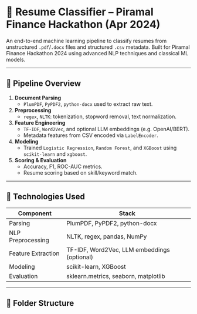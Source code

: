 # 🧠 Resume Classifier – Piramal Finance Hackathon (Apr 2024)

An end-to-end machine learning pipeline to classify resumes from unstructured `.pdf`/`.docx` files and structured `.csv` metadata. Built for Piramal Finance Hackathon 2024 using advanced NLP techniques and classical ML models.

---

## 🚀 Pipeline Overview

1. **Document Parsing**  
   - `PlumPDF`, `PyPDF2`, `python-docx` used to extract raw text.
2. **Preprocessing**  
   - `regex`, `NLTK`: tokenization, stopword removal, text normalization.
3. **Feature Engineering**  
   - `TF-IDF`, `Word2Vec`, and optional LLM embeddings (e.g. OpenAI/BERT).  
   - Metadata features from CSV encoded via `LabelEncoder`.
4. **Modeling**  
   - Trained `Logistic Regression`, `Random Forest`, and `XGBoost` using `scikit-learn` and `xgboost`.
5. **Scoring & Evaluation**  
   - Accuracy, F1, ROC-AUC metrics.  
   - Resume scoring based on skill/keyword match.

---

## 🧾 Technologies Used

| Component          | Stack                                        |
|--------------------|----------------------------------------------|
| Parsing            | PlumPDF, PyPDF2, python-docx                 |
| NLP Preprocessing  | NLTK, regex, pandas, NumPy                   |
| Feature Extraction | TF-IDF, Word2Vec, LLM embeddings (optional)  |
| Modeling           | scikit-learn, XGBoost                        |
| Evaluation         | sklearn.metrics, seaborn, matplotlib         |

---

## 📁 Folder Structure

